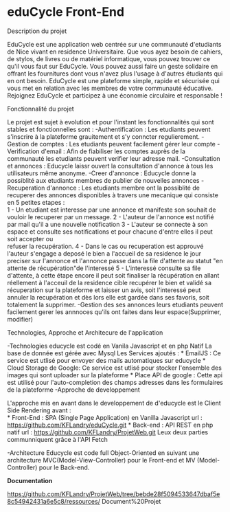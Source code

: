 # eduCycle Front-End
Description du projet

EduCycle est une application web centrée sur une communauté d'etudiants de Nice vivant en residence Universitaire. Que vous ayez besoin de cahiers, de stylos, de livres ou de matériel informatique, vous pouvez trouver ce qu'il vous faut sur EduCycle. Vous pouvez aussi faire un geste solidaire en offrant les fournitures dont vous n'avez plus l'usage à d'autres étudiants qui en ont besoin. EduCycle est une plateforme simple, rapide et sécurisée qui vous met en relation avec les membres de votre communauté éducative. Rejoignez EduCycle et participez à une économie circulaire et responsable !

Fonctionnalité du projet

Le projet est sujet à evolution et pour l'instant les fonctionnalités qui sont stables et fonctionnelles sont :
 -Authentification : Les etudiants peuvent s'inscrire à la plateforme grauitement et s'y conncter regulierement.
 -Gestion de comptes :  Les etudiants peuvent facilement gérer leur compte
 -Verification d'email : Afin de fiabiliser les comptes auprès de la communauté les etudiants peuvent verifier leur adresse mail.
 -Consultation et annonces : Educycle laissr ouvert la consultation d'annonce à tous les utilisateurs même anonyme.
 -Creer d'annonce :  Educycle donne la possiblité aux etudiants membres de publier de nouvelles annonces
 -Recuperation d'annonce : Les etudiants membre ont la possiblité de recuperer des annonces disponibles à travers une mecanique 
   qui consiste en 5 petites etapes :  
   1 - Un etudiant est interesse par une annonce et manifeste son souhait de vouloir le recuperer par un message.
   2 - L'auteur de l'annonce est notifié par mail qu'il a une nouvelle notification
   3 - L'auteur se connecte à son espace et consulte ses notifications et pour chacune d'entre elles il peut soit accepter ou    
       refuser la recupération.
   4 - Dans le cas ou recuperation est approuvé l'auteur s'engage a deposé le bien a l'accueil de sa residence le jour preciser           sur l'annonce et l'annonce passe dans la file d'attente au statut "en attente de récupération"de l'interessé
   5 - L'interessé consulte sa file d'attente, à cette étape encore il peut soit finaliser la récupération en allant réellement à 
       l'acceuil de la residence cible recupérer le bien et validé sa récuperation sur la plateforme et laisser un avis, soit 
       l'interessé peut annuler la recupération et dès lors elle est gardée dans ses favoris, soit totalement la supprimer.
-Gestion des ses annonces leurs etudiants peuvent facilement gerer les annnoces qu'ils ont faites dans leur espace(Supprimer, modifier)

Technologies, Approche et Architecure de l'application

 -Technologies
  educycle est codé en Vanila Javascript et en php Natif
  La base de donnée est gérée avec Mysql
  Les Services ajoutés : 
    * EmailJS :  Ce service est utlisé pour envoyer des mails automatiques sur educycle
    * Cloud Storage  de Google: Ce service est utlisé pour stocker l'ensemble des images qui sont uploader sur la plateforme
    * Place API de google : Cette api est utilisé pour l'auto-completion des champs adresses dans les formulaires de la plateforme
 -Approche de developpement
 
   L'approche mis en avant dans le developpement de d'educycle est le Client Side Rendering avant :  
    *  Front-End  :  SPA (Single Page Application) en Vanilla Javascript
       url  :  https://github.com/KFLandry/eduCycle.git
    *  Back-end :  API REST en php natif 
       url  :  https://github.com/KFLandry/ProjetWeb.git
    Leux deux parties communniquent grâce à l'API Fetch
 
 -Architecture
  Educycle est code full Object-Oriented en suivant une architecture MVC(Model-View-Controller) pour le Front-end et MV (Model-    
  Controller) pour le Back-end.
  
**Documentation**

https://github.com/KFLandry/ProjetWeb/tree/bebde28f5094533647dbaf5e8c54942431a6e5c8/ressources/
Document%20Projet
 
